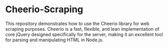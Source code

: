# Cheerio-Scraping
This repository demonstrates how to use the Cheerio library for web scraping purposes. Cheerio is a fast, flexible, and lean implementation of core jQuery designed specifically for the server, making it an excellent tool for parsing and manipulating HTML in Node.js.
